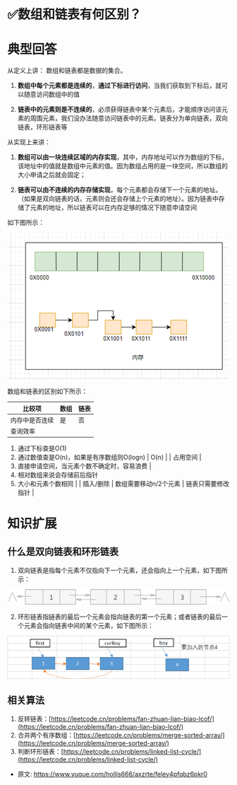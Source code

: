 # ✅数组和链表有何区别？
<!--page header-->

<a name="PvC7e"></a>
# 典型回答
从定义上讲：
数组和链表都是数据的集合。

1. **数组中每个元素都是连续的**，**通过下标进行访问**，当我们获取到下标后，就可以随意访问数组中的值

2. **链表中的元素则是不连续的**，必须获得链表中某个元素后，才能顺序访问该元素的周围元素，我们没办法随意访问链表中的元素。链表分为单向链表，双向链表，环形链表等

从实现上来讲：

1. **数组可以由一块连续区域的内存实现**，其中，内存地址可以作为数组的下标，该地址中的值就是数组中元素的值。因为数组占用的是一块空间，所以数组的大小申请之后就会固定；

2. **链表可以由不连续的内存存储实现**，每个元素都会存储下一个元素的地址。（如果是双向链表的话，元素则会还会存储上个元素的地址）。因为链表中存储了元素的地址，所以链表可以在内存足够的情况下随意申请空间

如下图所示：

![image.png](./img/aghDkZPnkADXTri_/1676649140452-bc03a9a1-b355-4513-be6a-a8b23cb28bc0-458806.png)

数组和链表的区别如下所示：

| 比较项 | 数组 | 链表 |
| --- | --- | --- |
| 内存中是否连续 | 是 | 否 |
| 查询效率 | 
1. 通过下标查是O(1)
2. 通过数值查是O(n)，如果是有序数组则O(logn)
 | O(n) |
| 占用空间 | 
1. 直接申请空间，当元素个数不确定时，容易浪费
 | 
1. 相对数组来说会存储前后指针
2. 大小和元素个数相同
 |
| 插入/删除 | 数组需要移动n/2个元素 | 链表只需要修改指针 |

<a name="tNkqp"></a>
# 知识扩展
<a name="lEGuP"></a>
## 什么是双向链表和环形链表

1. 双向链表是指每个元素不仅指向下一个元素，还会指向上一个元素，如下图所示：

![](./img/aghDkZPnkADXTri_/1676650457044-91b000e7-9208-4329-96d7-64e044062db0-335980.png)

2. 环形链表指链表的最后一个元素会指向链表的第一个元素；或者链表的最后一个元素会指向链表中间的某个元素，如下图所示：

![image.png](./img/aghDkZPnkADXTri_/1676650610006-0fe053f0-bc0f-4e5c-819c-219081f6ed0d-877441.png)
<a name="XKfc7"></a>
## 相关算法

1. 反转链表：[https://leetcode.cn/problems/fan-zhuan-lian-biao-lcof/](https://leetcode.cn/problems/fan-zhuan-lian-biao-lcof/)
2. 合并两个有序数组：[https://leetcode.cn/problems/merge-sorted-array/](https://leetcode.cn/problems/merge-sorted-array/)
3. 判断环形链表：[https://leetcode.cn/problems/linked-list-cycle/](https://leetcode.cn/problems/linked-list-cycle/)


<!--page footer-->
- 原文: <https://www.yuque.com/hollis666/axzrte/feley4pfqbz6pkr0>
